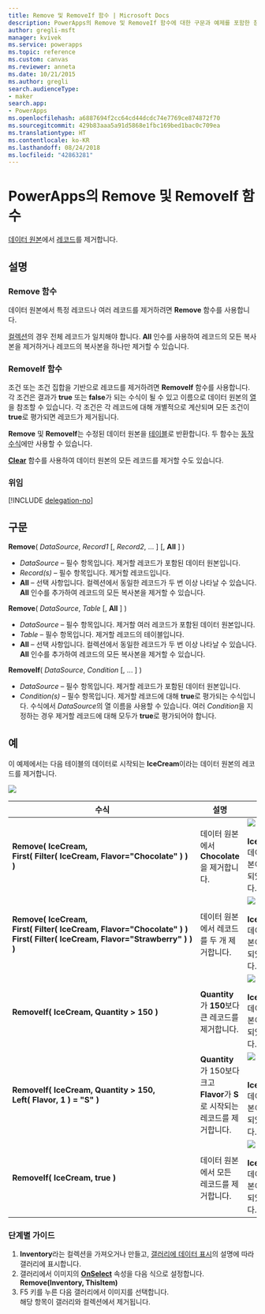 ```yaml
---
title: Remove 및 RemoveIf 함수 | Microsoft Docs
description: PowerApps의 Remove 및 RemoveIf 함수에 대한 구문과 예제를 포함한 참조 정보
author: gregli-msft
manager: kvivek
ms.service: powerapps
ms.topic: reference
ms.custom: canvas
ms.reviewer: anneta
ms.date: 10/21/2015
ms.author: gregli
search.audienceType:
- maker
search.app:
- PowerApps
ms.openlocfilehash: a6887694f2cc64cd44dcdc74e7769ce874872f70
ms.sourcegitcommit: 429b83aaa5a91d5868e1fbc169bed1bac0c709ea
ms.translationtype: HT
ms.contentlocale: ko-KR
ms.lasthandoff: 08/24/2018
ms.locfileid: "42863281"
---
```

# <a name="remove-and-removeif-functions-in-powerapps"></a>PowerApps의 Remove 및 RemoveIf 함수
[데이터 원본](../working-with-data-sources.md)에서 [레코드](../working-with-tables.md#records)를 제거합니다.

## <a name="description"></a>설명
### <a name="remove-function"></a>Remove 함수
데이터 원본에서 특정 레코드나 여러 레코드를 제거하려면 **Remove** 함수를 사용합니다.  

[컬렉션](../working-with-data-sources.md#collections)의 경우 전체 레코드가 일치해야 합니다. **All** 인수를 사용하여 레코드의 모든 복사본을 제거하거나 레코드의 복사본을 하나만 제거할 수 있습니다.

### <a name="removeif-function"></a>RemoveIf 함수
조건 또는 조건 집합을 기반으로 레코드를 제거하려면 **RemoveIf** 함수를 사용합니다. 각 조건은 결과가 **true** 또는 **false**가 되는 수식이 될 수 있고 이름으로 데이터 원본의 [열](../working-with-tables.md#columns)을 참조할 수 있습니다. 각 조건은 각 레코드에 대해 개별적으로 계산되며 모든 조건이 **true**로 평가되면 레코드가 제거됩니다.

**Remove** 및 **RemoveIf**는 수정된 데이터 원본을 [테이블](../working-with-tables.md)로 반환합니다. 두 함수는 [동작 수식](../working-with-formulas-in-depth.md)에만 사용할 수 있습니다.

**[Clear](function-clear-collect-clearcollect.md)** 함수를 사용하여 데이터 원본의 모든 레코드를 제거할 수도 있습니다.

### <a name="delegation"></a>위임
[!INCLUDE [delegation-no](../../../includes/delegation-no.md)]

## <a name="syntax"></a>구문
**Remove**( *DataSource*, *Record1* [, *Record2*, ... ] [, **All** ] )

* *DataSource* – 필수 항목입니다. 제거할 레코드가 포함된 데이터 원본입니다.
* *Record(s)* – 필수 항목입니다. 제거할 레코드입니다.
* **All** – 선택 사항입니다. 컬렉션에서 동일한 레코드가 두 번 이상 나타날 수 있습니다.  **All** 인수를 추가하여 레코드의 모든 복사본을 제거할 수 있습니다.

**Remove**( *DataSource*, *Table* [, **All** ] )

* *DataSource* – 필수 항목입니다. 제거할 여러 레코드가 포함된 데이터 원본입니다.
* *Table* – 필수 항목입니다. 제거할 레코드의 테이블입니다.
* **All** – 선택 사항입니다. 컬렉션에서 동일한 레코드가 두 번 이상 나타날 수 있습니다.  **All** 인수를 추가하여 레코드의 모든 복사본을 제거할 수 있습니다.

**RemoveIf**( *DataSource*, *Condition* [, ... ] )

* *DataSource* – 필수 항목입니다. 제거할 레코드가 포함된 데이터 원본입니다.
* *Condition(s)* – 필수 항목입니다. 제거할 레코드에 대해 **true**로 평가되는 수식입니다.  수식에서 *DataSource*의 열 이름을 사용할 수 있습니다.  여러 *Condition*을 지정하는 경우 제거할 레코드에 대해 모두가 **true**로 평가되어야 합니다.

## <a name="examples"></a>예
이 예제에서는 다음 테이블의 데이터로 시작되는 **IceCream**이라는 데이터 원본의 레코드를 제거합니다.

![](media/function-remove-removeif/icecream.png)

| 수식 | 설명 | 결과 |
| --- | --- | --- |
| **Remove(&nbsp;IceCream,<br>First(&nbsp;Filter(&nbsp;IceCream,&nbsp;Flavor="Chocolate"&nbsp;)&nbsp;) )** |데이터 원본에서 **Chocolate**을 제거합니다. |<style> img { max-width: none } </style> ![](media/function-remove-removeif/icecream-no-chocolate.png)<br><br>**IceCream** 데이터 원본이 수정되었습니다. |
| **Remove(&nbsp;IceCream,<br>First(&nbsp;Filter(&nbsp;IceCream,&nbsp;Flavor="Chocolate"&nbsp;)&nbsp;) First(&nbsp;Filter(&nbsp;IceCream,&nbsp;Flavor="Strawberry"&nbsp;)&nbsp;) )** |데이터 원본에서 레코드를 두 개 제거합니다. |![](media/function-remove-removeif/icecream-only-vanilla.png)<br><br>**IceCream** 데이터 원본이 수정되었습니다. |
| **RemoveIf(&nbsp;IceCream, Quantity&nbsp;>&nbsp;150 )** |**Quantity**가 **150**보다 큰 레코드를 제거합니다. |![](media/function-remove-removeif/icecream-only-chocolate.png)<br><br>**IceCream** 데이터 원본이 수정되었습니다. |
| **RemoveIf(&nbsp;IceCream, Quantity&nbsp;>&nbsp;150, Left(&nbsp;Flavor,&nbsp;1&nbsp;) = "S" )** |**Quantity**가 150보다 크고 **Flavor**가 **S**로 시작되는 레코드를 제거합니다. |![](media/function-remove-removeif/icecream-no-strawberry.png)<br><br><br>**IceCream** 데이터 원본이 수정되었습니다. |
| **RemoveIf(&nbsp;IceCream, true )** |데이터 원본에서 모든 레코드를 제거합니다. |![](media/function-remove-removeif/icecream-empty.png)<br><br>**IceCream** 데이터 원본이 수정되었습니다. |

### <a name="step-by-step"></a>단계별 가이드
1. **Inventory**라는 컬렉션을 가져오거나 만들고, [갤러리에 데이터 표시](../show-images-text-gallery-sort-filter.md)의 설명에 따라 갤러리에 표시합니다.
2. 갤러리에서 이미지의 **[OnSelect](../controls/properties-core.md)** 속성을 다음 식으로 설정합니다.<br>**Remove(Inventory, ThisItem)**
3. F5 키를 누른 다음 갤러리에서 이미지를 선택합니다.<br>해당 항목이 갤러리와 컬렉션에서 제거됩니다.

